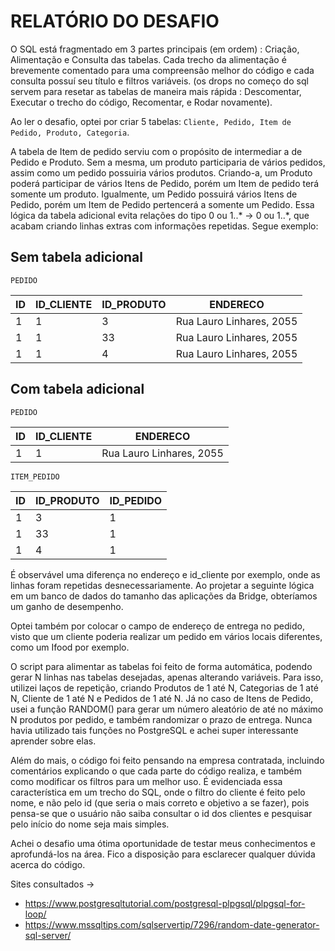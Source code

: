 # RELATÓRIO DO DESAFIO

O SQL está fragmentado em 3 partes principais (em ordem) : Criação, Alimentação e Consulta das tabelas. Cada trecho da alimentação é brevemente comentado para uma compreensão melhor do código e cada consulta possuí seu título e filtros variáveis. (os drops no começo do sql servem para resetar as tabelas de maneira mais rápida : Descomentar, Executar o trecho do código, Recomentar, e Rodar novamente).

Ao ler o desafio, optei por criar 5 tabelas: `Cliente, Pedido, Item de Pedido, Produto, Categoria`.

A tabela de Item de pedido serviu com o propósito de intermediar a de Pedido e Produto. Sem a mesma, um produto participaria de vários pedidos, assim como um pedido possuiria vários produtos. Criando-a, um Produto poderá participar de vários Itens de Pedido, porém um Item de pedido terá somente um produto. Igualmente, um Pedido possuirá vários Itens de Pedido, porém um Item de Pedido pertencerá a somente um Pedido. Essa lógica da tabela adicional evita relações do tipo 0 ou 1..* -> 0 ou 1..*, que acabam criando linhas extras com informações repetidas. Segue exemplo: 

## Sem tabela adicional

`PEDIDO`

| ID | ID_CLIENTE | ID_PRODUTO |         ENDERECO         |
|----|------------|------------|--------------------------|
| 1  |     1      |      3     | Rua Lauro Linhares, 2055 |
| 1  |     1      |      33    | Rua Lauro Linhares, 2055 |
| 1  |     1      |      4     | Rua Lauro Linhares, 2055 |

## Com tabela adicional

`PEDIDO`

| ID | ID_CLIENTE |         ENDERECO         |
|----|------------|--------------------------|
| 1  |     1      | Rua Lauro Linhares, 2055 |

`ITEM_PEDIDO`

| ID | ID_PRODUTO | ID_PEDIDO |
|----|------------|-----------|
| 1  |      3     |     1     |           
| 1  |      33    |     1     | 
| 1  |      4     |     1     |


É observável uma diferença no endereço e id_cliente por exemplo, onde as linhas foram repetidas desnecessariamente. Ao projetar a seguinte lógica em um banco de dados do tamanho das aplicações da Bridge, obteríamos um ganho de desempenho.

Optei também por colocar o campo de endereço de entrega no pedido, visto que um cliente poderia realizar um pedido em vários locais diferentes, como um Ifood por exemplo.

O script para alimentar as tabelas foi feito de forma automática, podendo gerar N linhas nas tabelas desejadas, apenas alterando variáveis. Para isso, utilizei laços de repetição,  criando Produtos de 1 até N, Categorias de 1 até N, Cliente de 1 até N e Pedidos de 1 até N. Já no caso de Itens de Pedido, usei a função RANDOM() para gerar um número aleatório de até no máximo N produtos por pedido, e também randomizar o prazo de entrega. Nunca havia utilizado tais funções no PostgreSQL e achei super interessante aprender sobre elas. 

Além do mais, o código foi feito pensando na empresa contratada, incluindo comentários explicando o que cada parte do código realiza, e também como modificar os filtros para um melhor uso. É evidenciada essa característica em um trecho do SQL, onde o filtro do cliente é feito pelo nome, e não pelo id (que seria o mais correto e objetivo a se fazer), pois pensa-se que o usuário não saiba consultar o id dos clientes e pesquisar pelo início do nome seja mais simples. 

Achei o desafio uma ótima oportunidade de testar meus conhecimentos e aprofundá-los na área. Fico a disposição para esclarecer qualquer dúvida acerca do código.

Sites consultados ->
- https://www.postgresqltutorial.com/postgresql-plpgsql/plpgsql-for-loop/
- https://www.mssqltips.com/sqlservertip/7296/random-date-generator-sql-server/

